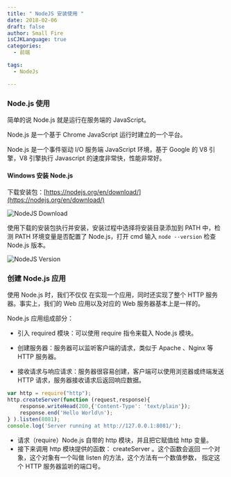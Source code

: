 ```yaml
---
title: " NodeJS 安装使用 "
date: 2018-02-06
draft: false
author: Small Fire
isCJKLanguage: true
categories: 
  - 前端

tags: 
  - NodeJs

---
```


### Node.js 使用

简单的说 Node.js 就是运行在服务端的 JavaScript。

Node.js 是一个基于 Chrome JavaScript 运行时建立的一个平台。

Node.js 是一个事件驱动 I/O 服务端 JavaScript 环境，基于 Google 的 V8 引擎，V8 引擎执行 Javascript 的速度非常快，性能非常好。

#### Windows 安装 Node.js

下载安装包：[https://nodejs.org/en/download/](https://nodejs.org/en/download/)

![NodeJS Download](/images/WEB/NodeJs_Downloads.png)

使用下载的安装包执行并安装，安装过程中选择将安装目录添加到 PATH 中，检测 PATH 环境变量是否配置了 Node.js，打开 cmd 输入 `node --version` 检查 Node.js 版本。

![NodeJS Version](/images/WEB/NodeJs_Version.png)

### 创建 Node.js 应用

使用 Node.js 时，我们不仅仅 在实现一个应用，同时还实现了整个 HTTP 服务器。事实上，我们的 Web 应用以及对应的 Web 服务器基本上是一样的。

Node.js 应用组成部分：

- 引入 required 模块：可以使用 require 指令来载入 Node.js 模块。

- 创建服务器：服务器可以监听客户端的请求，类似于 Apache 、Nginx 等 HTTP 服务器。

- 接收请求与响应请求：服务器很容易创建，客户端可以使用浏览器或终端发送 HTTP 请求，服务器接收请求后返回响应数据。

```javascript
var http = require("http");
http.createServer(function (request,response){
	response.writeHead(200,{'Content-Type': 'text/plain'});
	response.end('Hello World\n');
} ).listen(8081);
console.log('Server running at http://127.0.0.1:8081/');
```

- 请求（require）Node.js 自带的 http 模块，并且把它赋值给 http 变量。
- 接下来调用 http 模块提供的函数： createServer 。这个函数会返回 一个对象，这个对象有一个叫做 listen 的方法，这个方法有一个数值参数， 指定这个 HTTP 服务器监听的端口号。